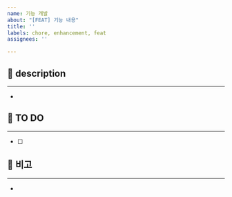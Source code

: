 ```yaml
---
name: 기능 개발
about: "[FEAT] 기능 내용"
title: ''
labels: chore, enhancement, feat
assignees: ''

---
```


## 📌 description
***
- 

## 📝 TO DO
***
- [ ]

## 💌 비고
***
-
